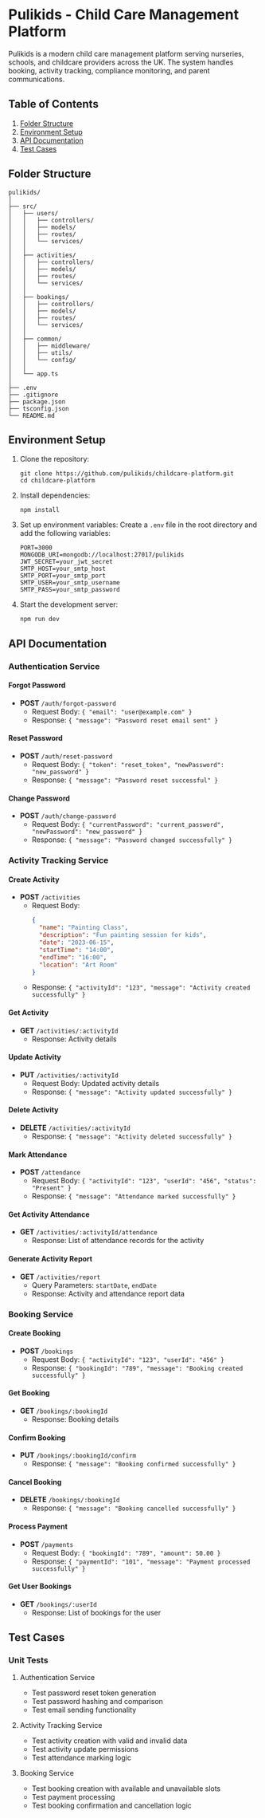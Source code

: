 # Pulikids - Child Care Management Platform

Pulikids is a modern child care management platform serving nurseries, schools, and childcare providers across the UK. The system handles booking, activity tracking, compliance monitoring, and parent communications.

## Table of Contents

1. [Folder Structure](#folder-structure)
2. [Environment Setup](#environment-setup)
3. [API Documentation](#api-documentation)
4. [Test Cases](#test-cases)

## Folder Structure

```
pulikids/
│
├── src/
│   ├── users/
│   │   ├── controllers/
│   │   ├── models/
│   │   ├── routes/
│   │   └── services/
│   │
│   ├── activities/
│   │   ├── controllers/
│   │   ├── models/
│   │   ├── routes/
│   │   └── services/
│   │
│   ├── bookings/
│   │   ├── controllers/
│   │   ├── models/
│   │   ├── routes/
│   │   └── services/
│   │
│   ├── common/
│   │   ├── middleware/
│   │   ├── utils/
│   │   └── config/
│   │
│   └── app.ts
│
├── .env
├── .gitignore
├── package.json
├── tsconfig.json
└── README.md
```

## Environment Setup

1. Clone the repository:

   ```
   git clone https://github.com/pulikids/childcare-platform.git
   cd childcare-platform
   ```

2. Install dependencies:

   ```
   npm install
   ```

3. Set up environment variables:
   Create a `.env` file in the root directory and add the following variables:

   ```
   PORT=3000
   MONGODB_URI=mongodb://localhost:27017/pulikids
   JWT_SECRET=your_jwt_secret
   SMTP_HOST=your_smtp_host
   SMTP_PORT=your_smtp_port
   SMTP_USER=your_smtp_username
   SMTP_PASS=your_smtp_password
   ```

4. Start the development server:
   ```
   npm run dev
   ```

## API Documentation

### Authentication Service

#### Forgot Password

- **POST** `/auth/forgot-password`
  - Request Body: `{ "email": "user@example.com" }`
  - Response: `{ "message": "Password reset email sent" }`

#### Reset Password

- **POST** `/auth/reset-password`
  - Request Body: `{ "token": "reset_token", "newPassword": "new_password" }`
  - Response: `{ "message": "Password reset successful" }`

#### Change Password

- **POST** `/auth/change-password`
  - Request Body: `{ "currentPassword": "current_password", "newPassword": "new_password" }`
  - Response: `{ "message": "Password changed successfully" }`

### Activity Tracking Service

#### Create Activity

- **POST** `/activities`
  - Request Body:
    ```json
    {
      "name": "Painting Class",
      "description": "Fun painting session for kids",
      "date": "2023-06-15",
      "startTime": "14:00",
      "endTime": "16:00",
      "location": "Art Room"
    }
    ```
  - Response: `{ "activityId": "123", "message": "Activity created successfully" }`

#### Get Activity

- **GET** `/activities/:activityId`
  - Response: Activity details

#### Update Activity

- **PUT** `/activities/:activityId`
  - Request Body: Updated activity details
  - Response: `{ "message": "Activity updated successfully" }`

#### Delete Activity

- **DELETE** `/activities/:activityId`
  - Response: `{ "message": "Activity deleted successfully" }`

#### Mark Attendance

- **POST** `/attendance`
  - Request Body: `{ "activityId": "123", "userId": "456", "status": "Present" }`
  - Response: `{ "message": "Attendance marked successfully" }`

#### Get Activity Attendance

- **GET** `/activities/:activityId/attendance`
  - Response: List of attendance records for the activity

#### Generate Activity Report

- **GET** `/activities/report`
  - Query Parameters: `startDate`, `endDate`
  - Response: Activity and attendance report data

### Booking Service

#### Create Booking

- **POST** `/bookings`
  - Request Body: `{ "activityId": "123", "userId": "456" }`
  - Response: `{ "bookingId": "789", "message": "Booking created successfully" }`

#### Get Booking

- **GET** `/bookings/:bookingId`
  - Response: Booking details

#### Confirm Booking

- **PUT** `/bookings/:bookingId/confirm`
  - Response: `{ "message": "Booking confirmed successfully" }`

#### Cancel Booking

- **DELETE** `/bookings/:bookingId`
  - Response: `{ "message": "Booking cancelled successfully" }`

#### Process Payment

- **POST** `/payments`
  - Request Body: `{ "bookingId": "789", "amount": 50.00 }`
  - Response: `{ "paymentId": "101", "message": "Payment processed successfully" }`

#### Get User Bookings

- **GET** `/bookings/:userId`
  - Response: List of bookings for the user

## Test Cases

### Unit Tests

1. Authentication Service

   - Test password reset token generation
   - Test password hashing and comparison
   - Test email sending functionality

2. Activity Tracking Service

   - Test activity creation with valid and invalid data
   - Test activity update permissions
   - Test attendance marking logic

3. Booking Service
   - Test booking creation with available and unavailable slots
   - Test payment processing
   - Test booking confirmation and cancellation logic

